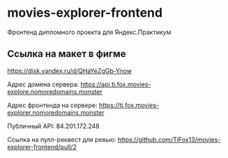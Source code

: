 # movies-explorer-frontend
  Фронтенд дипломного проекта для Яндекс.Практикум

## Ссылка на макет в фигме
https://disk.yandex.ru/d/QHaYeZgGb-Ynow

Адрес домена сервера: https://api.ti.fox.movies-explore.nomoredomains.monster 

Адрес фронтенда на сервере:  https://ti.fox.movies-explorer.nomoredomains.monster 

Публичный API: 84.201.172.248

Ссылка на пулл-реквест для ревью: https://github.com/TiFox13/movies-explorer-frontend/pull/2